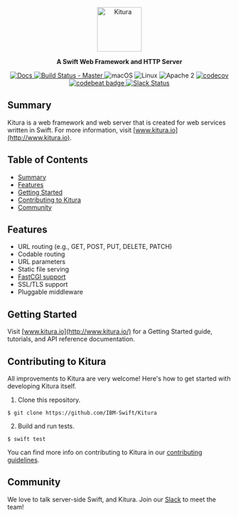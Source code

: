 <p align="center">
<a href="http://kitura.io/">
<img src="https://raw.githubusercontent.com/IBM-Swift/Kitura/master/Documentation/KituraLogo-wide.png" height="100" alt="Kitura">
</a>
<p align="center"><strong>A Swift Web Framework and HTTP Server</strong></p>
</p>

<p align="center">
<a href="http://www.kitura.io/en/api/">
<img src="https://img.shields.io/badge/docs-kitura.io-1FBCE4.svg" alt="Docs">
</a>
<a href="https://travis-ci.org/IBM-Swift/Kitura">
<img src="https://travis-ci.org/IBM-Swift/Kitura.svg?branch=master" alt="Build Status - Master">
</a>
<img src="https://img.shields.io/badge/os-macOS-green.svg?style=flat" alt="macOS">
<img src="https://img.shields.io/badge/os-linux-green.svg?style=flat" alt="Linux">
<img src="https://img.shields.io/badge/license-Apache2-blue.svg?style=flat" alt="Apache 2">
<a href="https://codecov.io/gh/IBM-Swift/Kitura">
<img src="https://codecov.io/gh/IBM-Swift/Kitura/branch/master/graph/badge.svg" alt="codecov">
</a>
<a href="https://codebeat.co/projects/github-com-ibm-swift-kitura">
<img src="https://codebeat.co/badges/d2d1cb10-e587-44b7-b63a-0a76ffb7bd96" alt="codebeat badge">
</a>
<a href="http://swift-at-ibm-slack.mybluemix.net/">
<img src="http://swift-at-ibm-slack.mybluemix.net/badge.svg" alt="Slack Status">
</a>
</p>


## Summary

Kitura is a web framework and web server that is created for web services written in Swift. For more information, visit [www.kitura.io](http://www.kitura.io).

## Table of Contents
* [Summary](#summary)
* [Features](#features)
* [Getting Started](#getting-started)
* [Contributing to Kitura](#contributing-to-kitura)
* [Community](#community)

## Features

- URL routing (e.g., GET, POST, PUT, DELETE, PATCH)
- Codable routing
- URL parameters
- Static file serving
- [FastCGI support](https://github.com/IBM-Swift/Kitura/blob/master/Documentation/FastCGI.md)
- SSL/TLS support
- Pluggable middleware

## Getting Started

Visit [www.kitura.io](http://www.kitura.io/) for a Getting Started guide, tutorials, and API reference documentation.

## Contributing to Kitura

All improvements to Kitura are very welcome! Here's how to get started with developing Kitura itself.

1. Clone this repository.

  `$ git clone https://github.com/IBM-Swift/Kitura`

2. Build and run tests.

  `$ swift test`

You can find more info on contributing to Kitura in our [contributing guidelines](https://github.com/IBM-Swift/Kitura/blob/master/.github/CONTRIBUTING.md).

## Community

We love to talk server-side Swift, and Kitura. Join our [Slack](http://swift-at-ibm-slack.mybluemix.net/) to meet the team!
